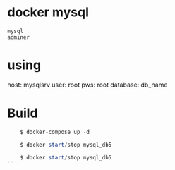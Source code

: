 # docker mysql
    mysql
    adminer

# using
  host: mysqlsrv
  user: root
  pws: root
  database: db_name

# Build   
``` powershell  
    $ docker-compose up -d

    $ docker start/stop mysql_db5
    
    $ docker start/stop mysql_db5
``